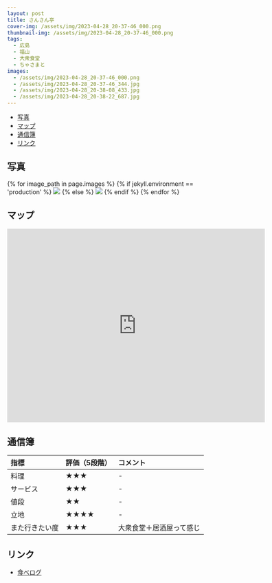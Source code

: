 ```yaml
---
layout: post
title: さんさん亭
cover-img: /assets/img/2023-04-28_20-37-46_000.png
thumbnail-img: /assets/img/2023-04-28_20-37-46_000.png
tags:
  - 広島
  - 福山
  - 大衆食堂
  - ちゃさまと
images:
  - /assets/img/2023-04-28_20-37-46_000.png
  - /assets/img/2023-04-28_20-37-46_344.jpg
  - /assets/img/2023-04-28_20-38-08_433.jpg
  - /assets/img/2023-04-28_20-38-22_687.jpg
---
```




<!-- TOC -->

- [写真](#写真)
- [マップ](#マップ)
- [通信簿](#通信簿)
- [リンク](#リンク)

<!-- /TOC -->

## 写真

{% for image_path in page.images %}
{% if jekyll.environment == 'production' %}
<img src="https://raw.githubusercontent.com/taira1117/fukuyama_izakaya/master/{{ image_path }}">
{% else %}
<img src="{{ image_path }}">
{% endif %}
{% endfor %}

## マップ

<iframe src="https://www.google.com/maps/embed?pb=!1m18!1m12!1m3!1d1644.289518314976!2d133.35992484658757!3d34.48820188762012!2m3!1f0!2f0!3f0!3m2!1i1024!2i768!4f13.1!3m3!1m2!1s0x35511158b837552b%3A0x26609f5e1f20c307!2z44GV44KT44GV44KT5Lqt!5e0!3m2!1sja!2sjp!4v1682738675528!5m2!1sja!2sjp" width="600" height="450" style="border:0;" allowfullscreen="" loading="lazy" referrerpolicy="no-referrer-when-downgrade"></iframe>

## 通信簿

| 指標 | 評価（5段階） | コメント |
| :------ |:--- | :--- |
| 料理 | ★★★ | - |
| サービス | ★★★ | - |
| 値段 | ★★ | - |
| 立地 | ★★★★ | - |
| また行きたい度 | ★★★ | 大衆食堂＋居酒屋って感じ |

## リンク

- [食べログ](https://tabelog.com/hiroshima/A3403/A340301/34026197/)
